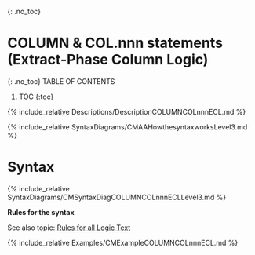 {: .no_toc}
# COLUMN & COL.nnn statements (Extract-Phase Column Logic)

{: .no_toc}
TABLE OF CONTENTS 
1. TOC
{:toc}  


{% include_relative Descriptions/DescriptionCOLUMNCOLnnnECL.md %} 

{% include_relative SyntaxDiagrams/CMAAHowthesyntaxworksLevel3.md %} 

# Syntax 

{% include_relative SyntaxDiagrams/CMSyntaxDiagCOLUMNCOLnnnECLLevel3.md %} 

**Rules for the syntax**

See also topic: [Rules for all Logic Text](../../Workbench/RulesforallLogicText.md) 


{% include_relative Examples/CMExampleCOLUMNCOLnnnECL.md %} 
